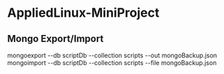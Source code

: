 # AppliedLinux-MiniProject

## Mongo Export/Import
mongoexport --db scriptDb --collection scripts --out mongoBackup.json
mongoimport --db scriptDb --collection scripts --file mongoBackup.json
